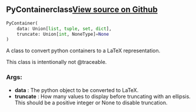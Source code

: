 ## PyContainer<span class="tag">class</span><a class="sourcelink" href=https://github.com/fastestimator/fastestimator/blob/r1.1/fastestimator/util/latex_util.py/#L39-L65>View source on Github</a>
```python
PyContainer(
	data: Union[list, tuple, set, dict],
	truncate: Union[int, NoneType]=None
)
```
A class to convert python containers to a LaTeX representation.

This class is intentionally not @traceable.


<h3>Args:</h3>

* **data** :  The python object to be converted to LaTeX.
* **truncate** :  How many values to display before truncating with an ellipsis. This should be a positive integer or        None to disable truncation.




